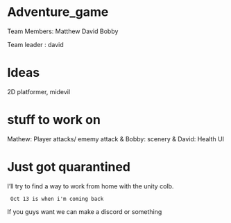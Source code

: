 # Adventure_game
Team Members: Matthew David Bobby

Team leader : david


# Ideas
2D platformer, midevil

# stuff to work on
Mathew: Player attacks/ ememy attack
&
Bobby: scenery
&
David: Health UI

# Just got quarantined

I’ll try to find a way to work from home with the unity colb.

     Oct 13 is when i'm coming back

If you guys want we can make a discord or something
